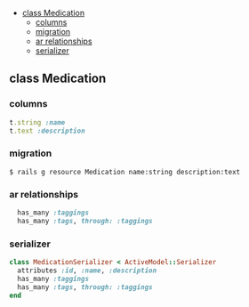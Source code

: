 <!-- START doctoc generated TOC please keep comment here to allow auto update -->
<!-- DON'T EDIT THIS SECTION, INSTEAD RE-RUN doctoc TO UPDATE -->


- [class Medication](#class-medication)
  - [columns](#columns)
  - [migration](#migration)
  - [ar relationships](#ar-relationships)
  - [serializer](#serializer)

<!-- END doctoc generated TOC please keep comment here to allow auto update -->

## class Medication

### columns

```ruby
t.string :name
t.text :description
```

### migration

```
$ rails g resource Medication name:string description:text
```

### ar relationships

```ruby
  has_many :taggings
  has_many :tags, through: :taggings
```

### serializer

```ruby
class MedicationSerializer < ActiveModel::Serializer
  attributes :id, :name, :description
  has_many :taggings
  has_many :tags, through: :taggings
end
```
